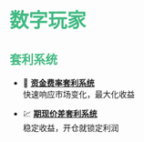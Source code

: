 # <span style="font-size: 1.2em; font-weight: bold; color: #42b983;">数字玩家</span>

## <span style="font-size: 1em; font-weight: bold; color: #42b983;">套利系统</span>

- 🚀 **[资金费率套利系统](资金费率套利系统.md)**  
  快速响应市场变化，最大化收益

- 💹 **[期现价差套利系统](期现价差套利系统.md)**  
  稳定收益，开仓就锁定利润

